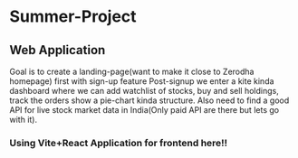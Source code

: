 # Summer-Project

## Web Application 
Goal is to create a landing-page(want to make it close to Zerodha homepage) first with sign-up feature
Post-signup we enter a kite kinda dashboard where we can add watchlist of stocks, buy and sell holdings, track the orders show a pie-chart kinda structure.
 Also need to find a good API for live stock market data in India(Only paid API are there but lets go with it).


### Using Vite+React Application for frontend here!!
